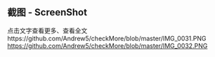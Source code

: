 
## 截图 - ScreenShot
点击文字查看更多、查看全文https://github.com/Andrew5/checkMore/blob/master/IMG_0031.PNG 
 https://github.com/Andrew5/checkMore/blob/master/IMG_0032.PNG


